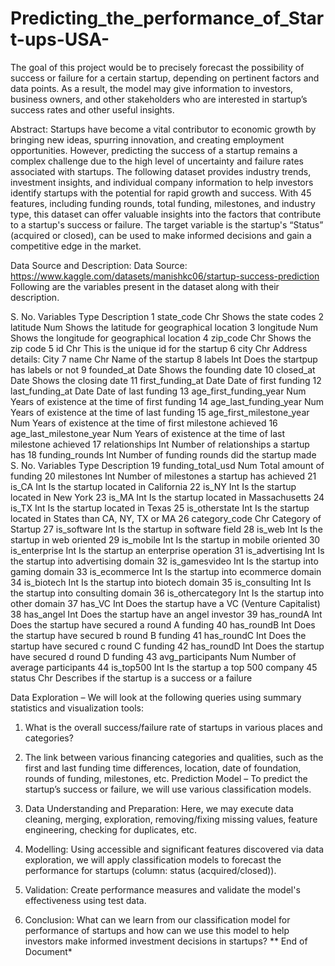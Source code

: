 # Predicting_the_performance_of_Start-ups-USA-
The goal of this project would be to precisely forecast the possibility of success or failure for a  certain startup, depending on pertinent factors and data points. As a result, the model may  give information to investors, business owners, and other stakeholders who are interested in  startup’s success rates and other useful insights.


Abstract:
Startups have become a vital contributor to economic growth by bringing new ideas, spurring 
innovation, and creating employment opportunities. However, predicting the success of a 
startup remains a complex challenge due to the high level of uncertainty and failure rates 
associated with startups. The following dataset provides industry trends, investment insights, 
and individual company information to help investors identify startups with the potential for 
rapid growth and success. With 45 features, including funding rounds, total funding, 
milestones, and industry type, this dataset can offer valuable insights into the factors that 
contribute to a startup's success or failure. The target variable is the startup's “Status”
(acquired or closed), can be used to make informed decisions and gain a competitive edge in 
the market.


Data Source and Description:
Data Source: https://www.kaggle.com/datasets/manishkc06/startup-success-prediction
Following are the variables present in the dataset along with their description.


S. No. Variables Type Description
1 state_code Chr Shows the state codes
2 latitude Num Shows the latitude for geographical location
3 longitude Num Shows the longitude for geographical location
4 zip_code Chr Shows the zip code
5 id Chr This is the unique id for the startup
6 city Chr Address details: City
7 name Chr Name of the startup
8 labels Int Does the startpup has labels or not
9 founded_at Date Shows the founding date
10 closed_at Date Shows the closing date
11 first_funding_at Date Date of first funding
12 last_funding_at Date Date of last funding
13 age_first_funding_year Num Years of existence at the time of first funding
14 age_last_funding_year Num Years of existence at the time of last funding
15 age_first_milestone_year Num Years of existence at the time of first milestone achieved
16 age_last_milestone_year Num Years of existence at the time of last milestone achieved
17 relationships Int Number of relationships a startup has
18 funding_rounds Int Number of funding rounds did the startup made S. No. Variables Type Description
19 funding_total_usd Num Total amount of funding
20 milestones Int Number of milestones a startup has achieved
21 is_CA Int Is the startup located in California
22 is_NY Int Is the startup located in New York
23 is_MA Int Is the startup located in Massachusetts
24 is_TX Int Is the startup located in Texas
25 is_otherstate Int Is the startup located in States than CA, NY, TX or MA
26 category_code Chr Category of Startup
27 is_software Int Is the startup in software field
28 is_web Int Is the startup in web oriented
29 is_mobile Int Is the startup in mobile oriented
30 is_enterprise Int Is the startup an enterprise operation
31 is_advertising Int Is the startup into advertising domain
32 is_gamesvideo Int Is the startup into gaming domain
33 is_ecommerce Int Is the startup into ecommerce domain
34 is_biotech Int Is the startup into biotech domain
35 is_consulting Int Is the startup into consulting domain
36 is_othercategory Int Is the startup into other domain
37 has_VC Int Does the startup have a VC (Venture Capitalist)
38 has_angel Int Does the startup have an angel investor
39 has_roundA Int Does the startup have secured a round A funding
40 has_roundB Int Does the startup have secured b round B funding
41 has_roundC Int Does the startup have secured c round C funding
42 has_roundD Int Does the startup have secured d round D funding
43 avg_participants Num Number of average participants
44 is_top500 Int Is the startup a top 500 company
45 status Chr Describes if the startup is a success or a failure



Data Exploration – We will look at the following queries using summary statistics and 
visualization tools:

1. What is the overall success/failure rate of startups in various places and categories?
2. The link between various financing categories and qualities, such as the first and last 
funding time differences, location, date of foundation, rounds of funding, milestones, etc.
Prediction Model – To predict the startup’s success or failure, we will use various 
classification models.


1. Data Understanding and Preparation: Here, we may execute data cleaning, merging, 
exploration, removing/fixing missing values, feature engineering, checking for duplicates,
etc.
2. Modelling: Using accessible and significant features discovered via data exploration, we 
will apply classification models to forecast the performance for startups (column: status 
(acquired/closed)).
3. Validation: Create performance measures and validate the model's effectiveness using 
test data.
4. Conclusion: What can we learn from our classification model for performance of startups
and how can we use this model to help investors make informed investment decisions in 
startups?
** End of Document*

